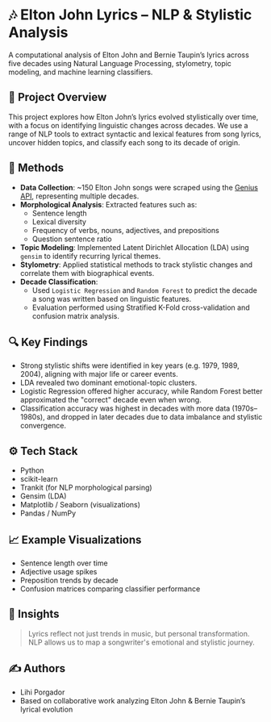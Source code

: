 # 🎶 Elton John Lyrics – NLP & Stylistic Analysis

A computational analysis of Elton John and Bernie Taupin’s lyrics across five decades using Natural Language Processing, stylometry, topic modeling, and machine learning classifiers.

## 📘 Project Overview

This project explores how Elton John’s lyrics evolved stylistically over time, with a focus on identifying linguistic changes across decades. We use a range of NLP tools to extract syntactic and lexical features from song lyrics, uncover hidden topics, and classify each song to its decade of origin.

## 🧪 Methods

- **Data Collection**: ~150 Elton John songs were scraped using the [Genius API](https://docs.genius.com/), representing multiple decades.
- **Morphological Analysis**: Extracted features such as:
  - Sentence length
  - Lexical diversity
  - Frequency of verbs, nouns, adjectives, and prepositions
  - Question sentence ratio
- **Topic Modeling**: Implemented Latent Dirichlet Allocation (LDA) using `gensim` to identify recurring lyrical themes.
- **Stylometry**: Applied statistical methods to track stylistic changes and correlate them with biographical events.
- **Decade Classification**:
  - Used `Logistic Regression` and `Random Forest` to predict the decade a song was written based on linguistic features.
  - Evaluation performed using Stratified K-Fold cross-validation and confusion matrix analysis.

## 🔍 Key Findings

- Strong stylistic shifts were identified in key years (e.g. 1979, 1989, 2004), aligning with major life or career events.
- LDA revealed two dominant emotional-topic clusters.
- Logistic Regression offered higher accuracy, while Random Forest better approximated the "correct" decade even when wrong.
- Classification accuracy was highest in decades with more data (1970s–1980s), and dropped in later decades due to data imbalance and stylistic convergence.

## ⚙️ Tech Stack

- Python
- scikit-learn
- Trankit (for NLP morphological parsing)
- Gensim (LDA)
- Matplotlib / Seaborn (visualizations)
- Pandas / NumPy

## 📈 Example Visualizations

- Sentence length over time
- Adjective usage spikes
- Preposition trends by decade
- Confusion matrices comparing classifier performance

## 🧠 Insights

> Lyrics reflect not just trends in music, but personal transformation. NLP allows us to map a songwriter's emotional and stylistic journey.


## ✍️ Authors

- Lihi Porgador
- Based on collaborative work analyzing Elton John & Bernie Taupin’s lyrical evolution


